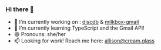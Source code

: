 ### Hi there 👋

- 🔭 I’m currently working on :
  [discdb](https://github.com/allilk/discdb) & [milkbox-gmail](https://github.com/allilk/milkbox-gmail)
- 🌱 I’m currently learning TypeScript and the Gmail API!
- 😄 Pronouns: she/her
- 📫 Looking for work! Reach me here: allison@cream.glass

